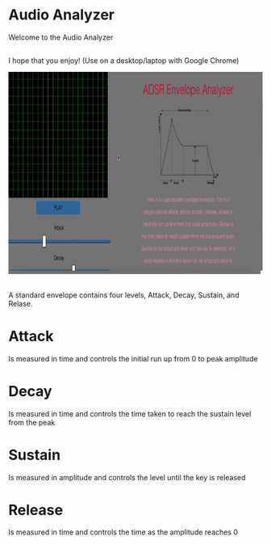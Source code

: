 # Audio Analyzer

Welcome to the Audio Analyzer 

##

I hope that you enjoy! (Use on a desktop/laptop with Google Chrome)



<img src="https://github.com/jvioladevelops/Audio-Analyzer/blob/master/public/images/audioAnalyzergif.gif" width="900" height="400">

##

A standard envelope contains four levels, Attack, Decay, Sustain, and Relase.

# Attack 
Is measured in time and controls the initial run up from 0 to peak amplitude

# Decay 
Is measured in time and controls the time taken to reach the sustain level from the peak

# Sustain
Is measured in amplitude and controls the level until the key is released

# Release
Is measured in time and controls the time as the amplitude reaches 0

##


